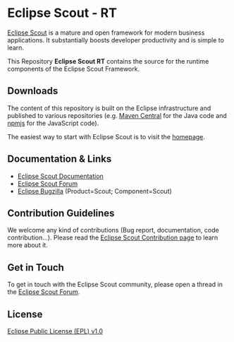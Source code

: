 Eclipse Scout - RT
==================

[Eclipse Scout](https://www.eclipse.org/scout/) is a mature and open framework for modern business applications.
It substantially boosts developer productivity and is simple to learn.

This Repository **Eclipse Scout RT** contains the source for the runtime components of the Eclipse Scout Framework.


Downloads
---------

The content of this repository is built on the Eclipse infrastructure and published to various repositories (e.g. [Maven Central](https://search.maven.org/search?q=g:org.eclipse.scout.rt) for the Java code and [npmjs](https://www.npmjs.com/search?q=%40eclipse-scout) for the JavaScript code).

The easiest way to start with Eclipse Scout is to visit the [homepage](https://www.eclipse.org/scout/).


Documentation & Links
---------------------

* [Eclipse Scout Documentation](https://eclipsescout.github.io/)
* [Eclipse Scout Forum](https://www.eclipse.org/forums/index.php?t=thread&frm_id=174)
* [Eclipse Bugzilla](https://bugs.eclipse.org/bugs/) (Product=Scout; Component=Scout)


Contribution Guidelines
-----------------------

We welcome any kind of contributions (Bug report, documentation, code contribution...).
Please read the [Eclipse Scout Contribution page](https://wiki.eclipse.org/Scout/Contribution) to learn more about it.

Get in Touch
------------

To get in touch with the Eclipse Scout community, please open a thread in the [Eclipse Scout Forum](https://www.eclipse.org/forums/index.php?t=thread&frm_id=174).

License
-------

[Eclipse Public License (EPL) v1.0](https://wiki.eclipse.org/Eclipse_Public_License)

